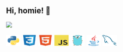## Hi, homie! 👋

<div>
  <a href="https://github.com/khrir">
  <img height="180em" src="https://github-readme-stats.vercel.app/api?username=khrir&show_icons=true&theme=kacho_ga&include_all_commits=true&count_private=true"/>
</div>
  
<div style="display: inline-block"><br>
  <img align="center" alt="Khrir-Py" height="30" width="40" src="https://raw.githubusercontent.com/devicons/devicon/master/icons/python/python-original.svg">
  <img align="center" alt="Khrir-Css" height="30" width="40" src="https://raw.githubusercontent.com/devicons/devicon/master/icons/css3/css3-original.svg">
  <img align="center" alt="Khrir-html" height="30" width="40" src="https://raw.githubusercontent.com/devicons/devicon/master/icons/html5/html5-original.svg">
  <img align="center" alt="Khrir-js" height="30" width="40" src="https://raw.githubusercontent.com/devicons/devicon/master/icons/javascript/javascript-original.svg">
  <img align="center" alt="Khrir-go" height="30" width="40" src="https://raw.githubusercontent.com/devicons/devicon/master/icons/go/go-original.svg">
  <img align="center" alt="Khrir-java" height="30" width="40" src="https://raw.githubusercontent.com/devicons/devicon/master/icons/java/java-original.svg">
  <img align="center" alt="Khrir-sql" height="30" width="40" src="https://raw.githubusercontent.com/devicons/devicon/master/icons/mysql/mysql-original.svg">
</div>
 
  ##
  
                                                                 
